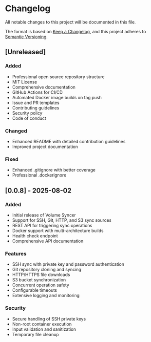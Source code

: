# Changelog

All notable changes to this project will be documented in this file.

The format is based on [Keep a Changelog](https://keepachangelog.com/en/1.0.0/),
and this project adheres to [Semantic Versioning](https://semver.org/spec/v2.0.0.html).

## [Unreleased]

### Added
- Professional open source repository structure
- MIT License
- Comprehensive documentation
- GitHub Actions for CI/CD
- Automated Docker image builds on tag push
- Issue and PR templates
- Contributing guidelines
- Security policy
- Code of conduct

### Changed
- Enhanced README with detailed contribution guidelines
- Improved project documentation

### Fixed
- Enhanced .gitignore with better coverage
- Professional .dockerignore

## [0.0.8] - 2025-08-02

### Added
- Initial release of Volume Syncer
- Support for SSH, Git, HTTP, and S3 sync sources
- REST API for triggering sync operations
- Docker support with multi-architecture builds
- Health check endpoint
- Comprehensive API documentation

### Features
- SSH sync with private key and password authentication
- Git repository cloning and syncing
- HTTP/HTTPS file downloads
- S3 bucket synchronization
- Concurrent operation safety
- Configurable timeouts
- Extensive logging and monitoring

### Security
- Secure handling of SSH private keys
- Non-root container execution
- Input validation and sanitization
- Temporary file cleanup

